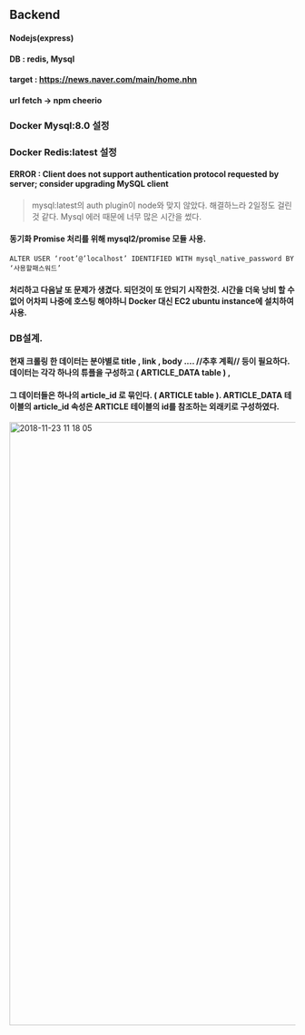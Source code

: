 ## Backend
#### Nodejs(express)
#### DB : redis, Mysql

#### target : https://news.naver.com/main/home.nhn
#### url fetch -> npm cheerio

### Docker Mysql:8.0 설정
### Docker Redis:latest 설정

#### ERROR : Client does not support authentication protocol requested by server; consider upgrading MySQL client
> mysql:latest의 auth plugin이 node와 맞지 않았다. 해결하느라 2일정도 걸린것 같다.   Mysql 에러 때문에 너무 많은 시간을 썼다.
#### 동기화 Promise 처리를 위해 mysql2/promise 모듈 사용.
```
ALTER USER ‘root’@’localhost’ IDENTIFIED WITH mysql_native_password BY ‘사용할패스워드’
```
#### 처리하고 다음날 또 문제가 생겼다. 되던것이 또 안되기 시작한것. 시간을 더욱 낭비 할 수 없어 어차피 나중에 호스팅 해야하니 Docker 대신 EC2 ubuntu instance에 설치하여 사용.

### DB설계.
#### 현재 크롤링 한 데이터는 분야별로 title , link , body .... //추후 계획// 등이 필요하다. 데이터는 각각 하나의 튜플을 구성하고 ( ARTICLE_DATA table ) ,
#### 그 데이터들은 하나의 article_id 로 묶인다. ( ARTICLE table ). ARTICLE_DATA 테이블의 article_id 속성은 ARTICLE 테이블의 id를 참조하는 외래키로 구성하였다.

<img width="1064" alt="2018-11-23 11 18 05" src="https://user-images.githubusercontent.com/37579650/48948012-7ef58880-ef76-11e8-97ac-89f7c5172ee0.png">

###